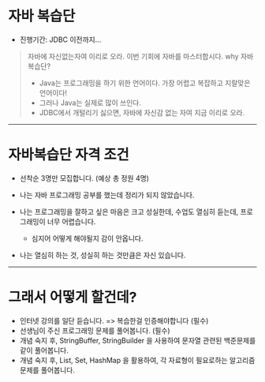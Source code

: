 # 자바 복습단

- 진행기간: JDBC 이전까지...

> 자바에 자신없는자여 이리로 오라. 이번 기회에 자바를 마스터합시다.
> why 자바 복습단?
> - Java는 프로그래밍을 하기 위한 언어이다. 가장 어렵고 복잡하고 지랄맞은 언어이다!
> - 그러나 Java는 실제로 많이 쓰인다.
> - JDBC에서 개털리기 싫으면, 자바에 자신감 없는 자여 지금 이리로 오라.

<hr>

# 자바복습단 자격 조건
- 선착순 3명만 모집합니다. (예상 총 정원 4명)

- 나는 자바 프로그래밍 공부를 했는데 정리가 되지 않았습니다.
- 나는 프로그래밍을 잘하고 싶은 마음은 크고 성실한데, 수업도 열심히 듣는데, 프로그래밍이 너무 어렵습니다.
  - 심지어 어떻게 해야될지 감이 안옵니다.
- 나는 열심히 하는 것, 성실히 하는 것만큼은 자신 있습니다.


<hr>

# 그래서 어떻게 할건데?

- 인터넷 강의를 일단 듣습니다. => 복습한걸 인증해야합니다 (필수)
- 선생님이 주신 프로그래밍 문제를 풀어봅니다. (필수)
- 개념 숙지 후, StringBuffer, StringBuilder 을 사용하여 문자열 관련된 백준문제를 같이 풀어봅니다.
- 개념 숙지 후, List, Set, HashMap 을 활용하여, 각 자료형이 필요로하는 알고리즘 문제를 풀어봅니다.
